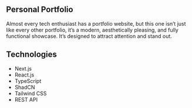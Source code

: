 <h2>Personal Portfolio</h2>
<p>Almost every tech enthusiast has a portfolio website, but this one isn’t just like every other portfolio, it’s a modern, aesthetically pleasing, and fully functional showcase. It’s designed to attract attention and stand out.</p>
<h2>Technologies</h2>
<ul>
  <li>Next.js</li>
  <li>React.js</li>
  <li>TypeScript</li>
  <li>ShadCN</li>
  <li>Tailwind CSS</li>
  <li>REST API</li>
</ul>

